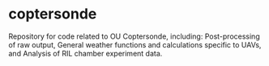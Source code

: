 # coptersonde
Repository for code related to OU Coptersonde, including:
Post-processing of raw output,
General weather functions and calculations specific to UAVs, and
Analysis of RIL chamber experiment data.
